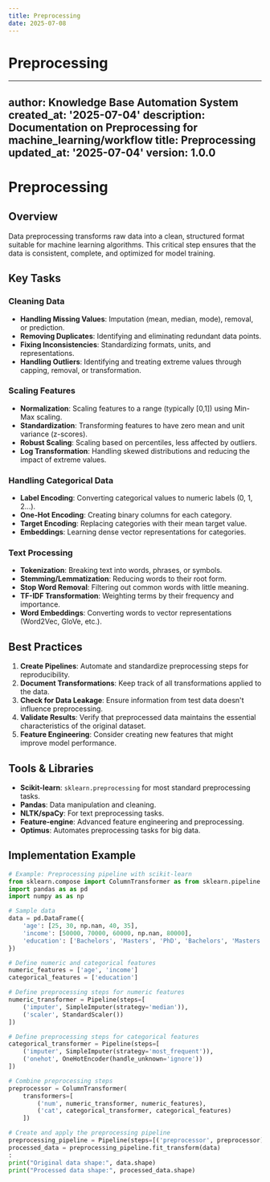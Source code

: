 ```yaml
---
title: Preprocessing
date: 2025-07-08
---
```


# Preprocessing

---
author: Knowledge Base Automation System
created_at: '2025-07-04'
description: Documentation on Preprocessing for machine_learning/workflow
title: Preprocessing
updated_at: '2025-07-04'
version: 1.0.0
---

# Preprocessing

## Overview
Data preprocessing transforms raw data into a clean, structured format suitable for machine learning algorithms. This critical step ensures that the data is consistent, complete, and optimized for model training.

## Key Tasks

### Cleaning Data
- **Handling Missing Values**: Imputation (mean, median, mode), removal, or prediction.
- **Removing Duplicates**: Identifying and eliminating redundant data points.
- **Fixing Inconsistencies**: Standardizing formats, units, and representations.
- **Handling Outliers**: Identifying and treating extreme values through capping, removal, or transformation.

### Scaling Features
- **Normalization**: Scaling features to a range (typically [0,1]) using Min-Max scaling.
- **Standardization**: Transforming features to have zero mean and unit variance (z-scores).
- **Robust Scaling**: Scaling based on percentiles, less affected by outliers.
- **Log Transformation**: Handling skewed distributions and reducing the impact of extreme values.

### Handling Categorical Data
- **Label Encoding**: Converting categorical values to numeric labels (0, 1, 2...).
- **One-Hot Encoding**: Creating binary columns for each category.
- **Target Encoding**: Replacing categories with their mean target value.
- **Embeddings**: Learning dense vector representations for categories.

### Text Processing
- **Tokenization**: Breaking text into words, phrases, or symbols.
- **Stemming/Lemmatization**: Reducing words to their root form.
- **Stop Word Removal**: Filtering out common words with little meaning.
- **TF-IDF Transformation**: Weighting terms by their frequency and importance.
- **Word Embeddings**: Converting words to vector representations (Word2Vec, GloVe, etc.).

## Best Practices
1. **Create Pipelines**: Automate and standardize preprocessing steps for reproducibility.
2. **Document Transformations**: Keep track of all transformations applied to the data.
3. **Check for Data Leakage**: Ensure information from test data doesn't influence preprocessing.
4. **Validate Results**: Verify that preprocessed data maintains the essential characteristics of the original dataset.
5. **Feature Engineering**: Consider creating new features that might improve model performance.

## Tools & Libraries
- **Scikit-learn**: `sklearn.preprocessing` for most standard preprocessing tasks.
- **Pandas**: Data manipulation and cleaning.
- **NLTK/spaCy**: For text preprocessing tasks.
- **Feature-engine**: Advanced feature engineering and preprocessing.
- **Optimus**: Automates preprocessing tasks for big data.

## Implementation Example
```python
# Example: Preprocessing pipeline with scikit-learn
from sklearn.compose import ColumnTransformer as from sklearn.pipeline import Pipeline as from sklearn.impute import SimpleImputer as from sklearn.preprocessing import StandardScaler, OneHotEncoder
import pandas as as pd
import numpy as as np

# Sample data
data = pd.DataFrame({
    'age': [25, 30, np.nan, 40, 35],
    'income': [50000, 70000, 60000, np.nan, 80000],
    'education': ['Bachelors', 'Masters', 'PhD', 'Bachelors', 'Masters']
})

# Define numeric and categorical features
numeric_features = ['age', 'income']
categorical_features = ['education']

# Define preprocessing steps for numeric features
numeric_transformer = Pipeline(steps=[
    ('imputer', SimpleImputer(strategy='median')),
    ('scaler', StandardScaler())
])

# Define preprocessing steps for categorical features
categorical_transformer = Pipeline(steps=[
    ('imputer', SimpleImputer(strategy='most_frequent')),
    ('onehot', OneHotEncoder(handle_unknown='ignore'))
])

# Combine preprocessing steps
preprocessor = ColumnTransformer(
    transformers=[
        ('num', numeric_transformer, numeric_features),
        ('cat', categorical_transformer, categorical_features)
    ])

# Create and apply the preprocessing pipeline
preprocessing_pipeline = Pipeline(steps=[('preprocessor', preprocessor)])
processed_data = preprocessing_pipeline.fit_transform(data)
:
print("Original data shape:", data.shape)
print("Processed data shape:", processed_data.shape)
```